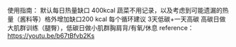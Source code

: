 使用指南：
默认每日热量缺口 400kcal
蔬菜不用记录，以及考虑到可能遗漏的热量（酱料等）格外增加缺口200 kcal
每个循环建议 3天低碳+一天高碳 高碳日做大肌群训练（腿臀），低碳日做小肌群胸肩背/有氧/休息
reference：https://youtu.be/b67tBfvb2Ks
